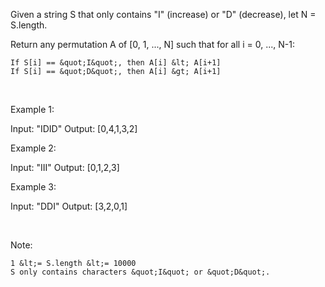 Given a string S that only contains &quot;I&quot; (increase) or &quot;D&quot; (decrease), let N = S.length.

Return any permutation A of [0, 1, ..., N] such that for all i = 0,&nbsp;..., N-1:


	If S[i] == &quot;I&quot;, then A[i] &lt; A[i+1]
	If S[i] == &quot;D&quot;, then A[i] &gt; A[i+1]


&nbsp;

Example 1:


Input: &quot;IDID&quot;
Output: [0,4,1,3,2]



Example 2:


Input: &quot;III&quot;
Output: [0,1,2,3]



Example 3:


Input: &quot;DDI&quot;
Output: [3,2,0,1]



&nbsp;

Note:


	1 &lt;= S.length &lt;= 10000
	S only contains characters &quot;I&quot; or &quot;D&quot;.
